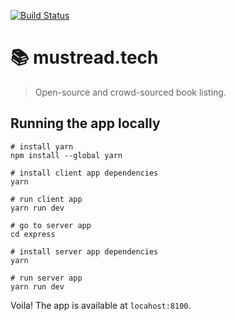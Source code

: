 [![Build Status](https://travis-ci.org/sizovs/mustread.svg?branch=master)](https://travis-ci.org/sizovs/mustread)

# 📚  mustread.tech

> Open-source and crowd-sourced book listing.

## Running the app locally

```
# install yarn
npm install --global yarn

# install client app dependencies
yarn

# run client app
yarn run dev

# go to server app
cd express

# install server app dependencies 
yarn

# run server app
yarn run dev
```

Voila! The app is available at `locahost:8100`.
